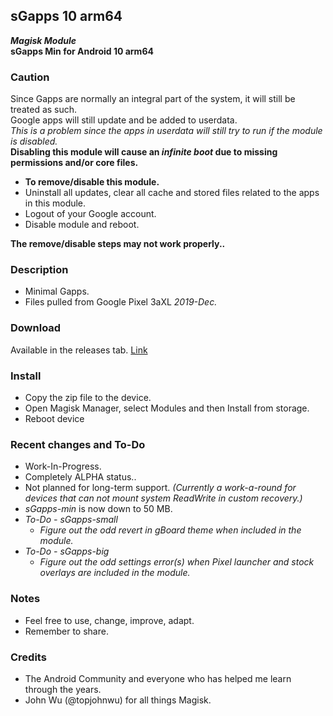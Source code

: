 ## sGapps 10 arm64

**_Magisk Module_  
sGapps Min for Android 10 arm64**

### Caution
Since Gapps are normally an integral part of the system, it will still be treated as such.  
Google apps will still update and be added to userdata.  
_This is a problem since the apps in userdata will still try to run if the module is disabled._  
**Disabling this module will cause an _infinite boot_ due to missing permissions and/or core files.**

- **To remove/disable this module.**
 - Uninstall all updates, clear all cache and stored files related to the apps in this module.
 - Logout of your Google account.
 - Disable module and reboot.  

**The remove/disable steps may not work properly..**  

### Description
- Minimal Gapps.
 - Files pulled from Google Pixel 3aXL _2019-Dec._  

### Download
Available in the releases tab. [Link](https://github.com/ipdev99/mModule_sGapps/releases)

### Install
- Copy the zip file to the device.
- Open Magisk Manager, select Modules and then Install from storage.
- Reboot device

### Recent changes and To-Do
- Work-In-Progress.
- Completely ALPHA status..
- Not planned for long-term support. _(Currently a work-a-round for devices that can not mount system ReadWrite in custom recovery.)_
- _sGapps-min_ is now down to 50 MB.
- _To-Do - sGapps-small_
  - _Figure out the odd revert in gBoard theme when included in the module._
- _To-Do - sGapps-big_
  - _Figure out the odd settings error(s) when Pixel launcher and stock overlays are included in the module._

### Notes
- Feel free to use, change, improve, adapt.  
 - Remember to share.  

### Credits
- The Android Community and everyone who has helped me learn through the years.
- John Wu (@topjohnwu) for all things Magisk.
